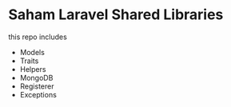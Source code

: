 # Saham Laravel Shared Libraries


this repo includes 

* Models
* Traits
* Helpers
* MongoDB
* Registerer
* Exceptions